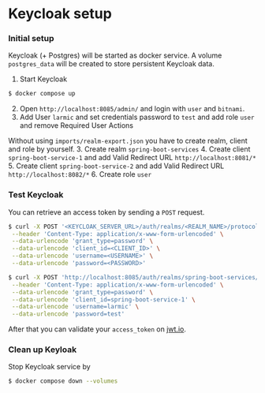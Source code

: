 # Keycloak setup

### Initial setup

Keycloak (+ Postgres) will be started as docker service. 
A volume `postgres_data` will be created to store persistent Keycloak data.

1. Start Keycloak

```sh 
$ docker compose up
```

2. Open `http://localhost:8085/admin/` and login with `user` and `bitnami`.
3. Add User `larmic` and set credentials password to `test` and add role `user` and remove Required User Actions


Without using `imports/realm-export.json` you have to create realm, client and role by yourself.
3. Create realm `spring-boot-services`
4. Create client `spring-boot-service-1` and add Valid Redirect URL `http://localhost:8081/*`
5. Create client `spring-boot-service-2` and add Valid Redirect URL `http://localhost:8082/*`
6. Create role `user`

### Test Keycloak

You can retrieve an access token by sending a `POST` request.

```sh 
$ curl -X POST '<KEYCLOAK_SERVER_URL>/auth/realms/<REALM_NAME>/protocol/openid-connect/token' \
 --header 'Content-Type: application/x-www-form-urlencoded' \
 --data-urlencode 'grant_type=password' \
 --data-urlencode 'client_id=<CLIENT_ID>' \
 --data-urlencode 'username=<USERNAME>' \
 --data-urlencode 'password=<PASSWORD>'
```

```sh 
$ curl -X POST 'http://localhost:8085/auth/realms/spring-boot-services/protocol/openid-connect/token' \
 --header 'Content-Type: application/x-www-form-urlencoded' \
 --data-urlencode 'grant_type=password' \
 --data-urlencode 'client_id=spring-boot-service-1' \
 --data-urlencode 'username=larmic' \
 --data-urlencode 'password=test'
```

After that you can validate your `access_token` on [jwt.io](https://jwt.io/). 

### Clean up Keyloak

Stop Keycloak service by

```sh 
$ docker compose down --volumes
```